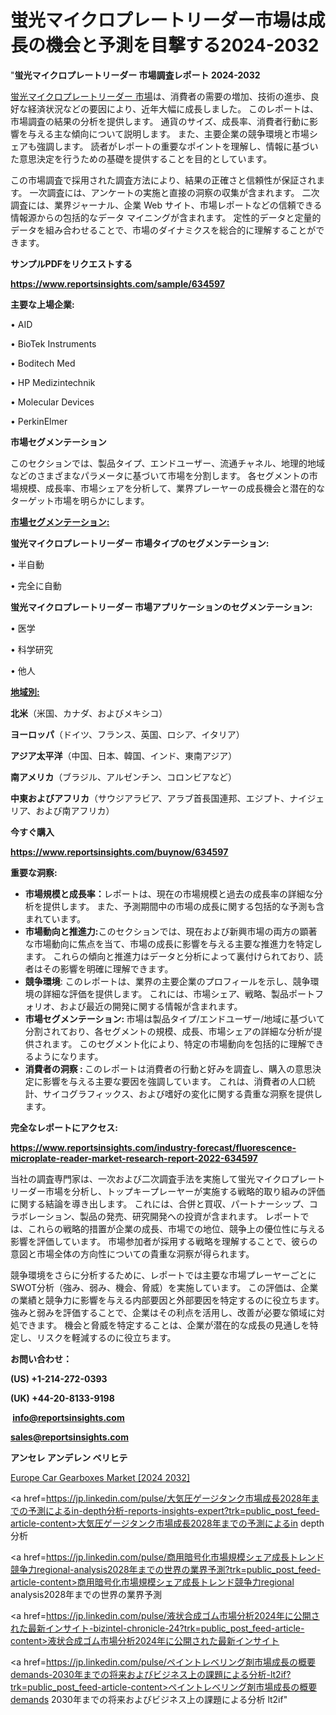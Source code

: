 # 蛍光マイクロプレートリーダー市場は成長の機会と予測を目撃する2024-2032

"<strong>蛍光マイクロプレートリーダー 市場調査レポート 2024-2032</strong>

<a href=https://www.reportsinsights.com/sample/634597>蛍光マイクロプレートリーダー 市場</a>は、消費者の需要の増加、技術の進歩、良好な経済状況などの要因により、近年大幅に成長しました。 このレポートは、市場調査の結果の分析を提供します。 通貨のサイズ、成長率、消費者行動に影響を与える主な傾向について説明します。 また、主要企業の競争環境と市場シェアも強調します。 読者がレポートの重要なポイントを理解し、情報に基づいた意思決定を行うための基礎を提供することを目的としています。

この市場調査で採用された調査方法により、結果の正確さと信頼性が保証されます。 一次調査には、アンケートの実施と直接の洞察の収集が含まれます。 二次調査には、業界ジャーナル、企業 Web サイト、市場レポートなどの信頼できる情報源からの包括的なデータ マイニングが含まれます。 定性的データと定量的データを組み合わせることで、市場のダイナミクスを総合的に理解することができます。

<strong><b>サンプルPDFをリクエストする</b></strong>

<a href=https://www.reportsinsights.com/sample/634597><strong><u>https://www.reportsinsights.com/sample/634597</u></strong></a>

<strong>主要な上場企業:</strong>

• AID

• BioTek Instruments

• Boditech Med

• HP Medizintechnik

• Molecular Devices

• PerkinElmer

<strong>市場セグメンテーション</strong>

このセクションでは、製品タイプ、エンドユーザー、流通チャネル、地理的地域などのさまざまなパラメータに基づいて市場を分割します。 各セグメントの市場規模、成長率、市場シェアを分析して、業界プレーヤーの成長機会と潜在的なターゲット市場を明らかにします。

<strong><u>市場セグメンテーション</u></strong><strong><u>:</u></strong>

<strong>蛍光マイクロプレートリーダー 市場タイプのセグメンテーション:</strong>

• 半自動

• 完全に自動

<strong>蛍光マイクロプレートリーダー 市場アプリケーションのセグメンテーション:</strong>

• 医学

• 科学研究

• 他人

<strong><u>地域別</u></strong><strong><u>:</u></strong>

<strong>北米</strong>（米国、カナダ、およびメキシコ）

<strong>ヨーロッパ</strong>（ドイツ、フランス、英国、ロシア、イタリア）

<strong>アジア太平洋</strong>（中国、日本、韓国、インド、東南アジア）

<strong>南アメリカ</strong>（ブラジル、アルゼンチン、コロンビアなど）

<strong>中東およびアフリカ</strong>（サウジアラビア、アラブ首長国連邦、エジプト、ナイジェリア、および南アフリカ）

<strong>今すぐ購入</strong>

<a href=https://www.reportsinsights.com/buynow/634597><strong><u>https://www.reportsinsights.com/buynow/634597</u></strong></a>

<strong>重要な洞察:</strong>
<ul>
  <li><strong>市場規模と成長率：</strong>レポートは、現在の市場規模と過去の成長率の詳細な分析を提供します。 また、予測期間中の市場の成長に関する包括的な予測も含まれています。</li>
  <li><strong>市場動向と推進力:</strong>このセクションでは、現在および新興市場の両方の顕著な市場動向に焦点を当て、市場の成長に影響を与える主要な推進力を特定します。 これらの傾向と推進力はデータと分析によって裏付けられており、読者はその影響を明確に理解できます。</li>
  <li><strong>競争環境</strong>: このレポートは、業界の主要企業のプロフィールを示し、競争環境の詳細な評価を提供します。 これには、市場シェア、戦略、製品ポートフォリオ、および最近の開発に関する情報が含まれます。</li>
  <li><strong>市場セグメンテーション: </strong>市場は製品タイプ/エンドユーザー/地域に基づいて分割されており、各セグメントの規模、成長、市場シェアの詳細な分析が提供されます。 このセグメント化により、特定の市場動向を包括的に理解できるようになります。</li>
  <li><strong>消費者の洞察 : </strong>このレポートは消費者の行動と好みを調査し、購入の意思決定に影響を与える主要な要因を強調しています。 これは、消費者の人口統計、サイコグラフィックス、および嗜好の変化に関する貴重な洞察を提供します。</li>
</ul>
<strong>完全なレポートにアクセス:</strong>

<a href=https://www.reportsinsights.com/industry-forecast/fluorescence-microplate-reader-market-research-report-2022-634597><strong><u><b>https://www.reportsinsights.com/industry-forecast/fluorescence-microplate-reader-market-research-report-2022-634597</b></u></strong></a>

当社の調査専門家は、一次および二次調査手法を実施して蛍光マイクロプレートリーダー市場を分析し、トップキープレーヤーが実施する戦略的取り組みの評価に関する結論を導き出します。 これには、合併と買収、パートナーシップ、コラボレーション、製品の発売、研究開発への投資が含まれます。 レポートでは、これらの戦略的措置が企業の成長、市場での地位、競争上の優位性に与える影響を評価しています。 市場参加者が採用する戦略を理解することで、彼らの意図と市場全体の方向性についての貴重な洞察が得られます。

競争環境をさらに分析するために、レポートでは主要な市場プレーヤーごとにSWOT分析（強み、弱み、機会、脅威）を実施しています。 この評価は、企業の業績と競争力に影響を与える内部要因と外部要因を特定するのに役立ちます。 強みと弱みを評価することで、企業はその利点を活用し、改善が必要な領域に対処できます。 機会と脅威を特定することは、企業が潜在的な成長の見通しを特定し、リスクを軽減するのに役立ちます。

<strong>お問い合わせ：</strong>

<strong>(US) +1-214-272-0393</strong>

<strong>(UK) +44-20-8133-9198</strong>

<strong> </strong><a href=info@reportsinsights.com><strong><u>info@reportsinsights.com</u></strong></a>

<a href=sales@reportsinsights.com><strong><u>sales@reportsinsights.com</u></strong></a>

<strong>アンセレ アンデレン ベリヒテ</strong>

<a href=https://www.linkedin.com/pulse/europe-car-gearboxes-markets-analysis-decision-makers-nhk1f/>Europe Car Gearboxes Market [2024 2032]</a>

<a href=https://jp.linkedin.com/pulse/大気圧ゲージタンク市場成長2028年までの予測によるin-depth分析-reports-insights-expert?trk=public_post_feed-article-content>大気圧ゲージタンク市場成長2028年までの予測によるin depth分析</a>

<a href=https://jp.linkedin.com/pulse/商用暗号化市場規模シェア成長トレンド競争力regional-analysis2028年までの世界の業界予測?trk=public_post_feed-article-content>商用暗号化市場規模シェア成長トレンド競争力regional analysis2028年までの世界の業界予測</a>

<a href=https://jp.linkedin.com/pulse/液状合成ゴム市場分析2024年に公開された最新インサイト-bizintel-chronicle-24?trk=public_post_feed-article-content>液状合成ゴム市場分析2024年に公開された最新インサイト</a>

<a href=https://jp.linkedin.com/pulse/ペイントレベリング剤市場成長の概要demands-2030年までの将来およびビジネス上の課題による分析-lt2if?trk=public_post_feed-article-content>ペイントレベリング剤市場成長の概要demands 2030年までの将来およびビジネス上の課題による分析 lt2if</a>"
